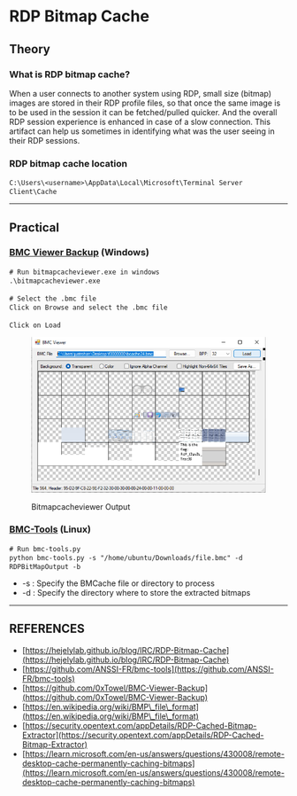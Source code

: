 # RDP Bitmap Cache

## Theory

### What is RDP bitmap cache?

When a user connects to another system using RDP, small size (bitmap) images are stored in their RDP profile files, so that once the same image is to be used in the session it can be fetched/pulled quicker. And the overall RDP session experience is enhanced in case of a slow connection. This artifact can help us sometimes in identifying what was the user seeing in their RDP sessions.

### RDP bitmap cache location

```
C:\Users\<username>\AppData\Local\Microsoft\Terminal Server Client\Cache
```



***

## Practical

### [BMC Viewer Backup](https://github.com/0xTowel/BMC-Viewer-Backup) (Windows)

```
# Run bitmapcacheviewer.exe in windows
.\bitmapcacheviewer.exe

# Select the .bmc file
Click on Browse and select the .bmc file

Click on Load
```

<figure><img src="../../../.gitbook/assets/image.png" alt=""><figcaption><p>Bitmapcacheviewer Output</p></figcaption></figure>



### [BMC-Tools](https://github.com/ANSSI-FR/bmc-tools) (Linux)

```
# Run bmc-tools.py
python bmc-tools.py -s "/home/ubuntu/Downloads/file.bmc" -d RDPBitMapOutput -b
```

* \-s : Specify the BMCache file or directory to process
* \-d : Specify the directory where to store the extracted bitmaps



***

## REFERENCES

* [https://hejelylab.github.io/blog/IRC/RDP-Bitmap-Cache](https://hejelylab.github.io/blog/IRC/RDP-Bitmap-Cache)
* [https://github.com/ANSSI-FR/bmc-tools](https://github.com/ANSSI-FR/bmc-tools)
* [https://github.com/0xTowel/BMC-Viewer-Backup](https://github.com/0xTowel/BMC-Viewer-Backup)
* [https://en.wikipedia.org/wiki/BMP\_file\_format](https://en.wikipedia.org/wiki/BMP\_file\_format)
* [https://security.opentext.com/appDetails/RDP-Cached-Bitmap-Extractor](https://security.opentext.com/appDetails/RDP-Cached-Bitmap-Extractor)
* [https://learn.microsoft.com/en-us/answers/questions/430008/remote-desktop-cache-permanently-caching-bitmaps](https://learn.microsoft.com/en-us/answers/questions/430008/remote-desktop-cache-permanently-caching-bitmaps)

